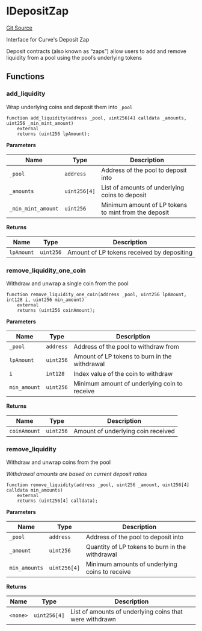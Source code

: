 # IDepositZap
[Git Source](https://github.com/tungbq/ubiquity-dollar/blob/021a1767655c717ff939fd1e4c995d537ff29f07/src/dollar/interfaces/IDepositZap.sol)

Interface for Curve's Deposit Zap

Deposit contracts (also known as “zaps”) allow users to add and remove liquidity
from a pool using the pool’s underlying tokens


## Functions
### add_liquidity

Wrap underlying coins and deposit them into `_pool`


```solidity
function add_liquidity(address _pool, uint256[4] calldata _amounts, uint256 _min_mint_amount)
    external
    returns (uint256 lpAmount);
```
**Parameters**

|Name|Type|Description|
|----|----|-----------|
|`_pool`|`address`|Address of the pool to deposit into|
|`_amounts`|`uint256[4]`|List of amounts of underlying coins to deposit|
|`_min_mint_amount`|`uint256`|Minimum amount of LP tokens to mint from the deposit|

**Returns**

|Name|Type|Description|
|----|----|-----------|
|`lpAmount`|`uint256`|Amount of LP tokens received by depositing|


### remove_liquidity_one_coin

Withdraw and unwrap a single coin from the pool


```solidity
function remove_liquidity_one_coin(address _pool, uint256 lpAmount, int128 i, uint256 min_amount)
    external
    returns (uint256 coinAmount);
```
**Parameters**

|Name|Type|Description|
|----|----|-----------|
|`_pool`|`address`|Address of the pool to withdraw from|
|`lpAmount`|`uint256`|Amount of LP tokens to burn in the withdrawal|
|`i`|`int128`|Index value of the coin to withdraw|
|`min_amount`|`uint256`|Minimum amount of underlying coin to receive|

**Returns**

|Name|Type|Description|
|----|----|-----------|
|`coinAmount`|`uint256`|Amount of underlying coin received|


### remove_liquidity

Withdraw and unwrap coins from the pool

*Withdrawal amounts are based on current deposit ratios*


```solidity
function remove_liquidity(address _pool, uint256 _amount, uint256[4] calldata min_amounts)
    external
    returns (uint256[4] calldata);
```
**Parameters**

|Name|Type|Description|
|----|----|-----------|
|`_pool`|`address`|Address of the pool to deposit into|
|`_amount`|`uint256`|Quantity of LP tokens to burn in the withdrawal|
|`min_amounts`|`uint256[4]`|Minimum amounts of underlying coins to receive|

**Returns**

|Name|Type|Description|
|----|----|-----------|
|`<none>`|`uint256[4]`|List of amounts of underlying coins that were withdrawn|


